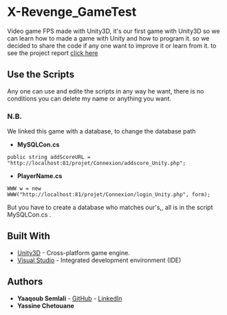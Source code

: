 # X-Revenge_GameTest

Video game FPS made with Unity3D, it's our first game with Unity3D so we can learn how to made a game with Unity and how to program it. so we decided to share the code if any one want to improve it or learn from it.
to see the project report [click here](https://drive.google.com/file/d/0B40h0WEut28yOXd4T2x2cml4enc/view)

## Use the Scripts

Any one can use and edite the scripts in any way he want, there is no conditions you can delete my name or anything you want.

### N.B.
We linked this game with a database, to change the database path
* **MySQLCon.cs**
```
public string addScoreURL = "http://localhost:81/projet/Connexion/addscore_Unity.php";
```
* **PlayerName.cs**
```
WWW w = new WWW("http://localhost:81/projet/Connexion/login_Unity.php", form);
```
But you have to create a database who matches our's,, all is in the script MySQLCon.cs .

## Built With

* [Unity3D](https://store.unity.com/) -  Cross-platform game engine.
* [Visual Studio](https://www.visualstudio.com/vs/) -   Integrated development environment (IDE)

## Authors

* **Yaaqoub Semlali** - [GitHub](https://github.com/Yaaqoub) - [LinkedIn](https://www.linkedin.com/in/semlaliyaaqoub)
* **Yassine Chetouane**
